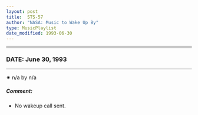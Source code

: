 ```yaml
---
layout: post
title:  STS-57
author: "NASA: Music to Wake Up By"
type: MusicPlaylist
date_modified: 1993-06-30
---
```


----
### DATE: June 30, 1993
----
✷ n/a by n/a

##### Comment:
* No wakeup call sent.
